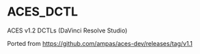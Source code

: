 # ACES_DCTL

ACES v1.2 DCTLs  (DaVinci Resolve Studio)

Ported from https://github.com/ampas/aces-dev/releases/tag/v1.1
